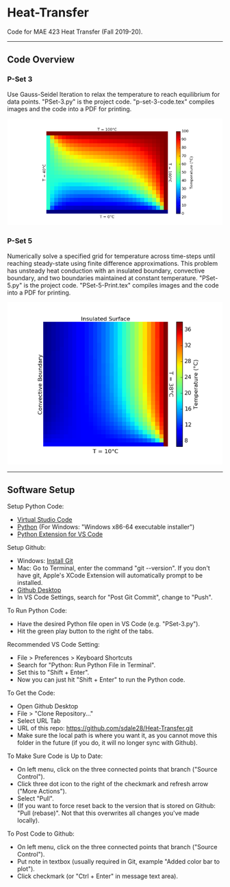 # Heat-Transfer
Code for MAE 423 Heat Transfer (Fall 2019-20). 
***

## Code Overview

### P-Set 3
Use Gauss-Seidel Iteration to relax the temperature to reach equilibrium for data points. "PSet-3.p<i></i>y" is the project code. "p-set-3-code.tex" compiles images and the code into a PDF for printing.

<p align="center">
<img alt="PSet-3 Final Image" src="https://raw.githubusercontent.com/sdale28/Heat-Transfer/master/Problem-Set-3/images/pset-3-figure-3-final.png">
</p>

### P-Set 5
Numerically solve a specified grid for temperature across time-steps until reaching steady-state using finite difference approximations. This problem has unsteady heat conduction with an insulated boundary, convective boundary, and two boundaries maintained at constant temperature. 
"PSet-5.p<i></i>y" is the project code. "PSet-5-Print.tex" compiles images and the code into a PDF for printing.

<p align="center">
<img alt="PSet-5 Final Image" src="https://raw.githubusercontent.com/sdale28/Heat-Transfer/master/Problem-Set-5/images/Problem-Set-5-Figure-4.png">
</p>

---
## Software Setup
Setup Python Code: 
- [Virtual Studio Code][3]
- [Python][4] (For Windows: "Windows x86-64 executable installer")
- [Python Extension for VS Code][5]

Setup Github:
- Windows: [Install Git][1]
- Mac: Go to Terminal, enter the command "git --version". If you don't have git, Apple's XCode Extension will automatically prompt to be installed. 
- [Github Desktop][2]
- In VS Code Settings, search for "Post Git Commit", change to "Push".

To Run Python Code:
- Have the desired Python file open in VS Code (e.g. "PSet-3.py").
- Hit the green play button to the right of the tabs.

Recommended VS Code Setting:
- File > Preferences > Keyboard Shortcuts
- Search for "Python: Run Python File in Terminal".
- Set this to "Shift + Enter".
- Now you can just hit "Shift + Enter" to run the Python code.

To Get the Code:
- Open Github Desktop
- File > "Clone Repository..."
- Select URL Tab
- URL of this repo: https://github.com/sdale28/Heat-Transfer.git
- Make sure the local path is where you want it, as you cannot move this folder in the future (if you do, it will no longer sync with Github). 

To Make Sure Code is Up to Date:
- On left menu, click on the three connected points that branch ("Source Control"). 
- Click three dot icon to the right of the checkmark and refresh arrow ("More Actions").
- Select "Pull". 
- (If you want to force reset back to the version that is stored on Github: "Pull (rebase)". Not that this overwrites all changes you've made locally). 

To Post Code to Github: 
- On left menu, click on the three connected points that branch ("Source Control"). 
- Put note in textbox (usually required in Git, example "Added color bar to plot"). 
- Click checkmark (or "Ctrl + Enter" in message text area). 

[1]:https://git-scm.com/download/win
[2]:https://desktop.github.com/
[3]:https://code.visualstudio.com/
[4]:https://www.python.org/downloads/
[5]:https://marketplace.visualstudio.com/items?itemName=ms-python.python
